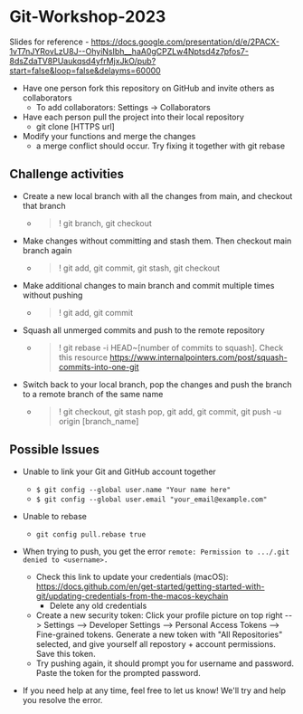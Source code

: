 # Git-Workshop-2023
Slides for reference - https://docs.google.com/presentation/d/e/2PACX-1vT7nJYRovLzU8J--OhyiNsIbh__haA0gCPZLw4Nptsd4z7pfos7-8dsZdaTV8PUaukqsd4yfrMjxJkO/pub?start=false&loop=false&delayms=60000
- Have one person fork this repository on GitHub and invite others as collaborators
  - To add collaborators: Settings → Collaborators
- Have each person pull the project into their local repository
  - git clone [HTTPS url]
- Modify your functions and merge the changes
  - a merge conflict should occur. Try fixing it together with git rebase

## Challenge activities
- Create a new local branch with all the changes from main, and checkout that branch
  - >! git branch, git checkout
- Make changes without committing and stash them. Then checkout main branch again
  - >! git add, git commit, git stash, git checkout
- Make additional changes to main branch and commit multiple times without pushing
  - >! git add, git commit
- Squash all unmerged commits and push to the remote repository
  - >! git rebase -i HEAD~[number of commits to squash]. Check this resource https://www.internalpointers.com/post/squash-commits-into-one-git
- Switch back to your local branch, pop the changes and push the branch to a remote branch of the same name
  - >! git checkout, git stash pop, git add, git commit, git push -u origin [branch_name]

## Possible Issues
- Unable to link your Git and GitHub account together
  - `$ git config --global user.name "Your name here"`
  - `$ git config --global user.email "your_email@example.com"`
- Unable to rebase
  - `git config pull.rebase true`
- When trying to push, you get the error `remote: Permission to .../.git denied to <username>.`
  - Check this link to update your credentials (macOS): https://docs.github.com/en/get-started/getting-started-with-git/updating-credentials-from-the-macos-keychain
     - Delete any old credentials
  - Create a new security token: Click your profile picture on top right --> Settings --> Developer Settings --> Personal Access Tokens --> Fine-grained tokens. Generate a new token with "All Repositories" selected, and give yourself all repostory + account permissions. Save this token.
  - Try pushing again, it should prompt you for username and password. Paste the token for the prompted password.

- If you need help at any time, feel free to let us know! We'll try and help you resolve the error.
